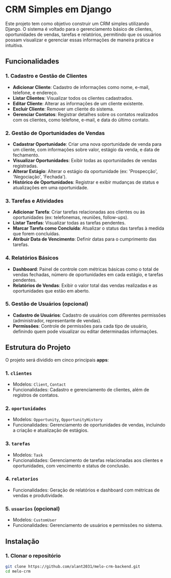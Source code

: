 # CRM Simples em Django

Este projeto tem como objetivo construir um CRM simples utilizando Django. O sistema é voltado para o gerenciamento básico de clientes, oportunidades de vendas, tarefas e relatórios, permitindo que os usuários possam visualizar e gerenciar essas informações de maneira prática e intuitiva.

## Funcionalidades

### 1. Cadastro e Gestão de Clientes

- **Adicionar Cliente**: Cadastro de informações como nome, e-mail, telefone, e endereço.
- **Listar Clientes**: Visualizar todos os clientes cadastrados.
- **Editar Cliente**: Alterar as informações de um cliente existente.
- **Excluir Cliente**: Remover um cliente do sistema.
- **Gerenciar Contatos**: Registrar detalhes sobre os contatos realizados com os clientes, como telefone, e-mail, e data do último contato.

### 2. Gestão de Oportunidades de Vendas

- **Cadastrar Oportunidade**: Criar uma nova oportunidade de venda para um cliente, com informações sobre valor, estágio da venda, e data de fechamento.
- **Visualizar Oportunidades**: Exibir todas as oportunidades de vendas registradas.
- **Alterar Estágio**: Alterar o estágio da oportunidade (ex: 'Prospecção', 'Negociação', 'Fechada').
- **Histórico de Oportunidades**: Registrar e exibir mudanças de status e atualizações em uma oportunidade.

### 3. Tarefas e Atividades

- **Adicionar Tarefa**: Criar tarefas relacionadas aos clientes ou às oportunidades (ex: telefonemas, reuniões, follow-ups).
- **Listar Tarefas**: Visualizar todas as tarefas pendentes.
- **Marcar Tarefa como Concluída**: Atualizar o status das tarefas à medida que forem concluídas.
- **Atribuir Data de Vencimento**: Definir datas para o cumprimento das tarefas.

### 4. Relatórios Básicos

- **Dashboard**: Painel de controle com métricas básicas como o total de vendas fechadas, número de oportunidades em cada estágio, e tarefas pendentes.
- **Relatórios de Vendas**: Exibir o valor total das vendas realizadas e as oportunidades que estão em aberto.

### 5. Gestão de Usuários (opcional)

- **Cadastro de Usuários**: Cadastro de usuários com diferentes permissões (administrador, representante de vendas).
- **Permissões**: Controle de permissões para cada tipo de usuário, definindo quem pode visualizar ou editar determinadas informações.

## Estrutura do Projeto

O projeto será dividido em cinco principais **apps**:

### 1. `clientes`

- Modelos: `Client`, `Contact`
- Funcionalidades: Cadastro e gerenciamento de clientes, além de registros de contatos.

### 2. `oportunidades`

- Modelos: `Opportunity`, `OpportunityHistory`
- Funcionalidades: Gerenciamento de oportunidades de vendas, incluindo a criação e atualização de estágios.

### 3. `tarefas`

- Modelos: `Task`
- Funcionalidades: Gerenciamento de tarefas relacionadas aos clientes e oportunidades, com vencimento e status de conclusão.

### 4. `relatorios`

- Funcionalidades: Geração de relatórios e dashboard com métricas de vendas e produtividade.

### 5. `usuarios` (opcional)

- Modelos: `CustomUser`
- Funcionalidades: Gerenciamento de usuários e permissões no sistema.

## Instalação

### 1. Clonar o repositório

```bash
git clone https://github.com/alant2031/melo-crm-backend.git
cd melo-crm
```

